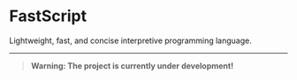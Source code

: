 # FastScript
Lightweight, fast, and concise interpretive programming language.

---

> **Warning: The project is currently under development!**
